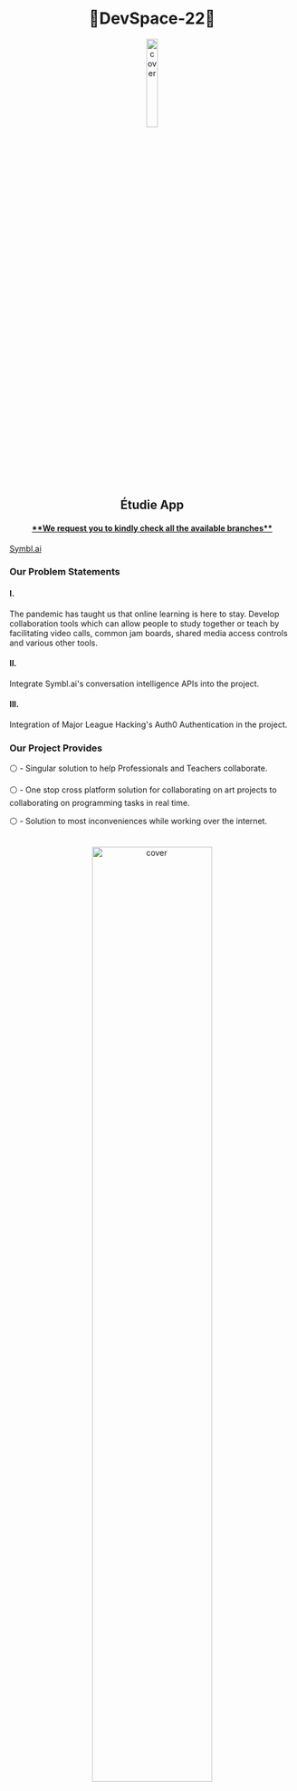 <h1 align="center">🚀DevSpace-22🚀</h1>
<div align="center">
<img width="20%" src="https://media.discordapp.net/attachments/964219837314400327/964316361063039026/unknown-modified_4.png" alt="cover" />
<h2 align="center">Étudie App</h2>
</div>
<h4 align="center"><ins>**We request you to kindly check all the available branches**</ins></h2>
<div align="left">

[Symbl.ai](https://symbl.ai/)
  
</div>
<h3 align="left"> Our Problem Statements </h3>
<div align="left">
  <div align="left"> <h4>I.</h4> The pandemic has taught us that online learning is here to stay. Develop collaboration tools which can allow people to study together
or teach by facilitating video calls, common jam boards, shared media access controls and various other tools.</div>
  <div align="left"> <h4>II.</h4> Integrate Symbl.ai's conversation intelligence APIs into the project.
  </div>
  <div align="left"> <h4>III.</h4> Integration of Major League Hacking's Auth0 Authentication in the project.
  </div>
<h3 align="left"> Our Project Provides </h3>
<div align="left">

  ⚪️ - Singular solution to help Professionals and Teachers collaborate.
  
  ⚪️ - One stop cross platform solution for collaborating on art projects to collaborating on programming tasks in real time.
  
  ⚪️ - Solution to most inconveniences while working over the internet. </br></br>
<p align="center">
<img width="65%" src="https://cdn.discordapp.com/attachments/964219837314400327/964291322020266054/Draft_1.png" alt="cover" /></p></br>
  
</div>

<h3 align="left">Why this topic?</h3>

<div align="left">

  Being students from the 2025 batch, we truly understand the importance of good collaboration tool. Which is exactly why we chose this topic as we aim to eliminate the issues that lie with current solutions. The Étudie app is built with only one thing in mind, strong and effective cooperation between individuals without the requirement of switching tools every minute. 
  
  Our solution integrates some of the most essential tools like realtime drawing boards, smooth video playback, voicechat with transcription(using [Symbl.ai](https://symbl.ai/)), inbuilt realtime code editors and compilers for prototyping and an inbuilt document editor.
  
  [These features are easily customizable and can be customized according to what a user needs because of our heavily modular application.]
  
</div>
<h1 align="center">Étudie </h1>
<div>
  
  <!-- <img width="100%" src="https://cdn.discordapp.com/attachments/964219837314400327/964291697905401877/Draft_2.png" alt="cover" /> -->
  <h3 align="center"> Brainstorm on various ideas effortlessly and with realtime collaboration </h3>
  <p align="center">
  <img width="65%" src="https://cdn.discordapp.com/attachments/964219837314400327/964362568275726396/Draft_2.png" alt="cover" />
  </p>
  <h2 align="center">Our Core Features Include</h2>
  <h3 align="center">1. Collaborative Drawingboard</h3>
  <p align="center">
  <img width="80%" src="https://cdn.discordapp.com/attachments/964369189919916052/964369244529786940/Untitled.gif" alt="cover" />
  </p>
  <h3 align="center">2. Close all the other code editors and collab on one !!!<br>
    We've made coding much easier for you </h3>
  <p align="center">
  <img width="65%" src="https://cdn.discordapp.com/attachments/964219837314400327/964364701888815104/Draft_1.png" alt="cover" />
  </p>
 

</div>
